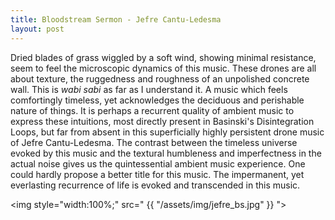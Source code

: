 ```yaml
---
title: Bloodstream Sermon - Jefre Cantu-Ledesma
layout: post
---
```


Dried blades of grass wiggled by a soft wind, showing minimal resistance, seem to feel the microscopic dynamics of this music. These drones are all about texture, the ruggedness and roughness of an unpolished concrete wall. This is *wabi sabi* as far as I understand it. A music which feels comfortingly timeless, yet acknowledges the deciduous and perishable nature of things. It is perhaps a recurrent quality of ambient music to express these intuitions, most directly present in Basinski's Disintegration Loops, but far from absent in this superficially highly persistent drone music of Jefre Cantu-Ledesma. The contrast between the timeless universe evoked by this music and the textural humbleness and imperfectness in the actual noise gives us the quintessential ambient music experience. One could hardly propose a better title for this music. The impermanent, yet everlasting recurrence of life is evoked and transcended in this music.

<img style="width:100%;" src=" {{ "/assets/img/jefre_bs.jpg" }} ">
